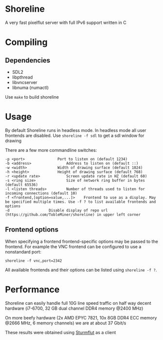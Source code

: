 Shoreline
=========

A very fast pixelflut server with full IPv6 support written in C

# Compiling

## Dependencies

* SDL2
* libpthread
* libvncserver
* libnuma (numactl)

Use ```make``` to build shoreline


# Usage

By default Shoreline runs in headless mode. In headless mode all user frontends are disabled. Use ```shoreline -f sdl``` to get a sdl window for drawing

There are a few more commandline switches:

```
-p <port>				Port to listen on (default 1234)
-b <address>				Address to listen on (default ::)
-w <width>				Width of drawing surface (default 1024)
-h <height>				Height of drawing surface (default 768)
-r <update rate>			Screen update rate in HZ (default 60)
-s <ring size>				Size of network ring buffer in bytes (default 65536)
-l <listen threads>			Number of threads used to listen for incoming connections (default 10)
-f <frontend,[option=value,...]>	Frontend to use as a display. May be specified multiple times. Use -f ? to list available frontends and options
-d					Disable	display of repo url (https://github.com/TobleMiner/shoreline) in upper left corner
```

## Frontend options

When specifying a frontend frontend-specific options may be passed to the frontend. For example the VNC frontend can be configured
to use a nonstandard port:

`shoreline -f vnc,port=2342`

All available frontends and their options can be listed using `shoreline -f ?`.

# Performance

Shoreline can easily handle full 10G line speed traffic on half way decent hardware (i7-6700, 32 GB dual channel DDR4 memory @2400 MHz)

On more beefy hardware (2x AMD EPYC 7821, 10x 8GB DDR4 ECC memory @2666 MHz, 6 memory channels) we are at about 37 Gbit/s

These results were obtained using [Sturmflut](https://github.com/TobleMiner/sturmflut) as a client
